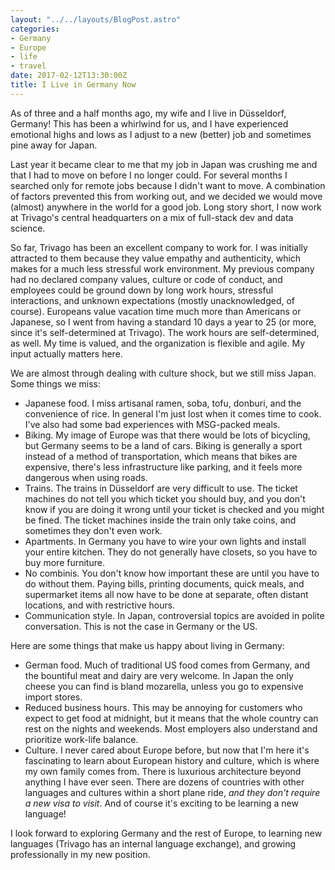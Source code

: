 ```yaml
---
layout: "../../layouts/BlogPost.astro"
categories:
- Germany
- Europe
- life
- travel
date: 2017-02-12T13:30:00Z
title: I Live in Germany Now
---
```


As of three and a half months ago, my wife and I live in Düsseldorf, Germany! This has been a whirlwind for us, and I have experienced emotional highs and lows as I adjust to a new (better) job and sometimes pine away for Japan.

Last year it became clear to me that my job in Japan was crushing me and that I had to move on before I no longer could. For several months I searched only for remote jobs because I didn't want to move. A combination of factors prevented this from working out, and we decided we would move (almost) anywhere in the world for a good job. Long story short, I now work at Trivago's central headquarters on a mix of full-stack dev and data science.

So far, Trivago has been an excellent company to work for. I was initially attracted to them because they value empathy and authenticity, which makes for a much less stressful work environment. My previous company had no declared company values, culture or code of conduct, and employees could be ground down by long work hours, stressful interactions, and unknown expectations (mostly unacknowledged, of course). Europeans value vacation time much more than Americans or Japanese, so I went from having a standard 10 days a year to 25 (or more, since it's self-determined at Trivago). The work hours are self-determined, as well. My time is valued, and the organization is flexible and agile. My input actually matters here.

We are almost through dealing with culture shock, but we still miss Japan. Some things we miss:

* Japanese food. I miss artisanal ramen, soba, tofu, donburi, and the convenience of rice. In general I'm just lost when it comes time to cook. I've also had some bad experiences with MSG-packed meals.
* Biking. My image of Europe was that there would be lots of bicycling, but Germany seems to be a land of cars. Biking is generally a sport instead of a method of transportation, which means that bikes are expensive, there's less infrastructure like parking, and it feels more dangerous when using roads.
* Trains. The trains in Düsseldorf are very difficult to use. The ticket machines do not tell you which ticket you should buy, and you don't know if you are doing it wrong until your ticket is checked and you might be fined. The ticket machines inside the train only take coins, and sometimes they don't even work.
* Apartments. In Germany you have to wire your own lights and install your entire kitchen. They do not generally have closets, so you have to buy more furniture.
* No combinis. You don't know how important these are until you have to do without them. Paying bills, printing documents, quick meals, and supermarket items all now have to be done at separate, often distant locations, and with restrictive hours.
* Communication style. In Japan, controversial topics are avoided in polite conversation. This is not the case in Germany or the US.

Here are some things that make us happy about living in Germany:

* German food. Much of traditional US food comes from Germany, and the bountiful meat and dairy are very welcome. In Japan the only cheese you can find is bland mozarella, unless you go to expensive import stores.
* Reduced business hours. This may be annoying for customers who expect to get food at midnight, but it means that the whole country can rest on the nights and weekends. Most employers also understand and prioritize work-life balance.
* Culture. I never cared about Europe before, but now that I'm here it's fascinating to learn about European history and culture, which is where my own family comes from. There is luxurious architecture beyond anything I have ever seen. There are dozens of countries with other languages and cultures within a short plane ride, *and they don't require a new visa to visit*. And of course it's exciting to be learning a new language!

I look forward to exploring Germany and the rest of Europe, to learning new languages (Trivago has an internal language exchange), and growing professionally in my new position.

